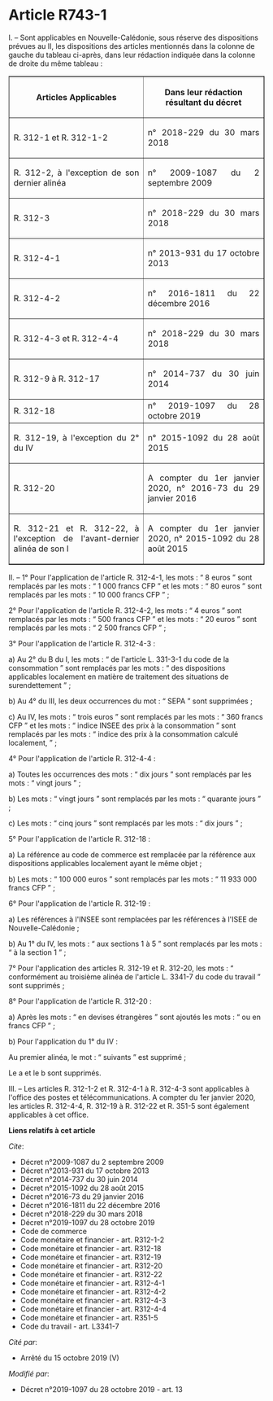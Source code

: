 # Article R743-1

I. – Sont applicables en Nouvelle-Calédonie, sous réserve des dispositions prévues au II, les dispositions des articles
mentionnés dans la colonne de gauche du tableau ci-après, dans leur rédaction indiquée dans la colonne de droite du même
tableau : 

<table border="1">
  <tbody>
    <tr>
      <th>

Articles Applicables </th>
      <th>

Dans leur rédaction résultant du décret </th>
    </tr>
    <tr>
      <td align="justify">

R. 312-1 et R. 312-1-2 </td>
      <td align="justify">

n° 2018-229 du 30 mars 2018 </td>
    </tr>
    <tr>
      <td align="justify">

R. 312-2, à l'exception de son dernier alinéa </td>
      <td align="justify">

n° 2009-1087 du 2 septembre 2009 </td>
    </tr>
    <tr>
      <td align="justify">

R. 312-3 </td>
      <td align="justify">

n° 2018-229 du 30 mars 2018 </td>
    </tr>
    <tr>
      <td align="justify">

R. 312-4-1 </td>
      <td align="justify">

n° 2013-931 du 17 octobre 2013 </td>
    </tr>
    <tr>
      <td align="justify">

R. 312-4-2 </td>
      <td align="justify">

n° 2016-1811 du 22 décembre 2016 </td>
    </tr>
    <tr>
      <td align="justify">

R. 312-4-3 et R. 312-4-4 </td>
      <td align="justify">

n° 2018-229 du 30 mars 2018 </td>
    </tr>
    <tr>
      <td align="justify">

R. 312-9 à R. 312-17 </td>
      <td align="justify">

n° 2014-737 du 30 juin 2014 </td>
    </tr>
    <tr>
      <td align="justify">R. 312-18 </td>
      <td align="justify">n° 2019-1097 du 28 octobre 2019 </td>
    </tr>
    <tr>
      <td align="justify">

R. 312-19, à l'exception du 2° du IV </td>
      <td align="justify">

n° 2015-1092 du 28 août 2015 </td>
    </tr>
    <tr>
      <td align="justify">

R. 312-20 </td>
      <td align="justify">

A compter du 1er janvier 2020, n° 2016-73 du 29 janvier 2016 </td>
    </tr>
    <tr>
      <td align="justify">

R. 312-21 et R. 312-22, à l'exception de l'avant-dernier alinéa de son I </td>
      <td align="justify">

A compter du 1er janvier 2020, n° 2015-1092 du 28 août 2015 </td>
    </tr>
  </tbody>
</table>

II. – 1° Pour l'application de l'article R. 312-4-1,  les mots : “ 8 euros ” sont remplacés par les mots : “ 1 000 francs CFP
” et les mots : “ 80 euros ” sont remplacés par les mots : “ 10 000 francs CFP ” ; 

2° Pour l'application de l'article R. 312-4-2, les mots : “ 4 euros ” sont remplacés par les mots : “ 500 francs CFP ” et les
mots : “ 20 euros ” sont remplacés par les mots : “ 2 500 francs CFP ” ; 

3° Pour l'application de l'article R. 312-4-3 : 

a) Au 2° du B du I, les mots : “ de l'article L. 331-3-1 du code de la consommation ” sont remplacés par les mots : “ des
dispositions applicables localement en matière de traitement des situations de surendettement ” ; 

b) Au 4° du III, les deux occurrences du mot : “ SEPA ” sont supprimées ; 

c) Au IV, les mots : “ trois euros ” sont remplacés par les mots : “ 360 francs CFP ” et les mots : “ indice INSEE des prix à
la consommation ” sont remplacés par les mots : “ indice des prix à la consommation calculé localement, ” ; 

4° Pour l'application de l'article R. 312-4-4 : 

a) Toutes les occurrences des mots : “ dix jours ” sont remplacés par les mots : “ vingt jours ” ; 

b) Les mots : “ vingt jours ” sont remplacés par les mots : “ quarante jours ” ; 

c) Les mots : “ cinq jours ” sont remplacés par les mots : “ dix jours ” ; 

5° Pour l'application de l'article R. 312-18 : 

a) La référence au  code de commerce  est remplacée par la référence aux dispositions applicables localement ayant le même
objet ; 

b) Les mots : “ 100 000 euros ” sont remplacés par les mots : “ 11 933 000 francs CFP ” ; 

6° Pour l'application de l'article R. 312-19 : 

a) Les références à l'INSEE sont remplacées par les références à l'ISEE de Nouvelle-Calédonie ; 

b) Au 1° du IV, les mots : “ aux sections 1 à 5 ” sont remplacés par les mots : “ à la section 1 ” ; 

7° Pour l'application des articles R. 312-19 et R. 312-20, les mots : “ conformément au  troisième alinéa de l'article L.
3341-7 du code du travail  ” sont supprimés ; 

8° Pour l'application de l'article R. 312-20 : 

a) Après les mots : “ en devises étrangères ” sont ajoutés les mots : “ ou en francs CFP ” ; 

b) Pour l'application du 1° du IV : 

Au premier alinéa, le mot : “ suivants ”  est supprimé ; 

Le a et le b sont supprimés. 

III. – Les articles R. 312-1-2 et R. 312-4-1 à R. 312-4-3 sont applicables à l'office des postes et télécommunications. A
compter du 1er janvier 2020, les articles R. 312-4-4, R. 312-19 à R. 312-22 et R. 351-5 sont également applicables à cet
office.

**Liens relatifs à cet article**

_Cite_:

  - Décret n°2009-1087 du 2 septembre 2009
  - Décret n°2013-931 du 17 octobre 2013
  - Décret n°2014-737 du 30 juin 2014
  - Décret n°2015-1092 du 28 août 2015
  - Décret n°2016-73 du 29 janvier 2016
  - Décret n°2016-1811 du 22 décembre 2016
  - Décret n°2018-229 du 30 mars 2018
  - Décret n°2019-1097 du 28 octobre 2019
  - Code de commerce
  - Code monétaire et financier - art. R312-1-2
  - Code monétaire et financier - art. R312-18
  - Code monétaire et financier - art. R312-19
  - Code monétaire et financier - art. R312-20
  - Code monétaire et financier - art. R312-22
  - Code monétaire et financier - art. R312-4-1
  - Code monétaire et financier - art. R312-4-2
  - Code monétaire et financier - art. R312-4-3
  - Code monétaire et financier - art. R312-4-4
  - Code monétaire et financier - art. R351-5
  - Code du travail - art. L3341-7

_Cité par_:

  - Arrêté du 15 octobre 2019 (V)

_Modifié par_:

  - Décret n°2019-1097 du 28 octobre 2019 - art. 13
